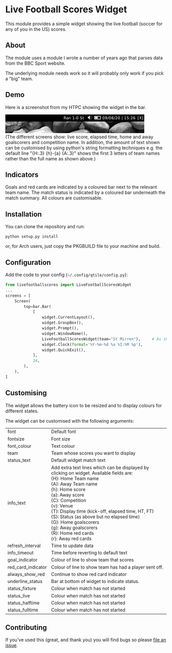 # Live Football Scores Widget

This module provides a simple widget showing the live football (soccer for any of you in the US) scores.

## About

The module uses a module I wrote a number of years ago that parses data from the BBC Sport website.

The underlying module needs work so it will probably only work if you pick a "big" team.

## Demo

Here is a screenshot from my HTPC showing the widget in the bar.

![Screenshot](images/livefootballscores.gif?raw=true)</br>
(The different screens show: live score, elapsed time, home and away goalscorers and competition name. In addition, the amount of text shown can be customised by using python's string formatting techniques e.g. the default line "{H:.3} {h}-{a} {A:.3}" shows the first 3 letters of team names rather than the full name as shown above.)

## Indicators

Goals and red cards are indicated by a coloured bar next to the relevant team name. The match status is indicated by a coloured bar underneath the match summary. All colours are customisable.

## Installation

You can clone the repository and run:

```
python setup.py install
```
or, for Arch users, just copy the PKGBUILD file to your machine and build.

## Configuration

Add the code to your config (`~/.config/qtile/config.py`):

```python
from livefootballscores import LiveFootballScoresWidget
...
screens = [
    Screen(
        top=bar.Bar(
            [
                widget.CurrentLayout(),
                widget.GroupBox(),
                widget.Prompt(),
                widget.WindowName(),
                LiveFootballScoresWidget(team="St Mirren"),     # As shown in screenshot
                widget.Clock(format='%Y-%m-%d %a %I:%M %p'),
                widget.QuickExit(),
            ],
            24,
        ),
    ),
]
```

## Customising

The widget allows the battery icon to be resized and to display colours for different states.

The widget can be customised with the following arguments:

<table>
        <tr>
                <td>font</td>
                <td>Default font</td>
        </tr>
        <tr>
                <td>fontsize</td>
                <td>Font size</td>
        </tr>
        <tr>
                <td>font_colour</td>
                <td>Text colour</td>
        </tr>
        <tr>
                <td>team</td>
                <td>Team whose scores you want to display</td>
        </tr>
        <tr>
                <td>status_text</td>
                <td>Default widget match text</td>
        </tr>
        <tr>
                <td>info_text</td>
                <td>Add extra text lines which can be displayed by clicking on widget.
        Available fields are:</br>
         {H}: Home Team name</br>
         {A}: Away Team name</br>
         {h}: Home score</br>
         {a}: Away score</br>
         {C}: Competition</br>
         {v}: Venue</br>
         {T}: Display time (kick-off, elapsed time, HT, FT)</br>
         {S}: Status (as above but no elapsed time)</br>
         {G}: Home goalscorers</br>
         {g}: Away goalscorers</br>
         {R}: Home red cards</br>
         {r}: Away red cards</td></blockquote>
        </tr>
        <tr>
                <td>refresh_interval</td>
                <td>Time to update data</td>
        </tr>
        <tr>
                <td>info_timeout</td>
                <td>Time before reverting to default text</td>
        </tr>
        <tr>
                <td>goal_indicator</td>
                <td>Colour of line to show team that scores</td>
        </tr>
        <tr>
                <td>red_card_indicator</td>
                <td>Colour of line to show team has had a player sent off.</td>
        </tr>
        <tr>
                <td>always_show_red</td>
                <td>Continue to show red card indicator</td>
        </tr>
        <tr>
                <td>underline_status</td>
                <td>Bar at bottom of widget to indicate status.</td>
        </tr>
        <tr>
                <td>status_fixture</td>
                <td>Colour when match has not started</td>
        </tr>
        <tr>
                <td>status_live</td>
                <td>Colour when match has not started</td>
        </tr>
        <tr>
                <td>status_halftime</td>
                <td>Colour when match has not started</td>
        </tr>
        <tr>
                <td>status_fulltime</td>
                <td>Colour when match has not started</td>
        </tr>
</table>


## Contributing

If you've used this (great, and thank you) you will find bugs so please [file an issue](https://github.com/elParaguayo/qtile-widget-laptopbattery/issues/new).
